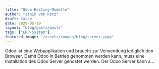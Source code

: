 ```yaml
---
title: "Odoo Hosting-Modelle"
author: "Janik von Rotz"
draft: false
date: 2020-05-19
layout: "blog/posts/posts"
tags: ["ERP-System"]
featured_image: "/assets/images/blog/server.jepg"
---
```


Odoo ist eine Webapplikation und braucht zur Verwendung lediglich den Browser. Damit Odoo in Betrieb genommen werden kann, muss eine Installation des Odoo Server gehostet werden. Der Odoo Server kann a...

